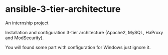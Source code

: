 # ansible-3-tier-architecture
An internship project 

Installation and configuration 3-tier architecture (Apache2, MySQL, HaProxy and ModSecurity).

You will found some part with configuration for Windows just ignore it.
